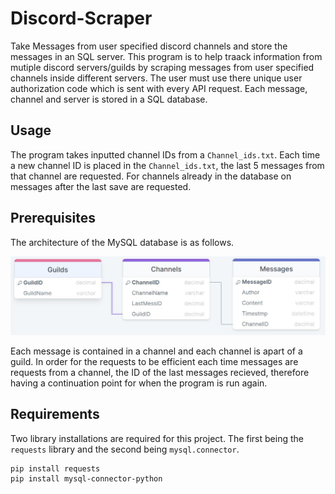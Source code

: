 # Discord-Scraper
Take Messages from user specified discord channels and store the messages in an SQL server.
This program is to help traack information from mutiple discord servers/guilds by scraping messages from user specified channels inside different servers. The user must use there unique user authorization code which is sent with every API request. Each message, channel and server is stored in a SQL database.

## Usage
The program takes inputted channel IDs from a `Channel_ids.txt`. Each time a new channel ID is placed in the `Channel_ids.txt`, the last 5 messages from that channel are requested. For channels already in the database on messages after the last save are requested.

## Prerequisites
The architecture of the MySQL database is as follows.

![sqldatabase](sqldesign.JPG)

Each message is contained in a channel and each channel is apart of a guild. In order for the requests to be efficient each time messages are requests from a channel, the ID of the last messages recieved, therefore having a continuation point for when the program is run again.

## Requirements
Two library installations are required for this project. 
The first being the `requests` library and the second being `mysql.connector`.
```shell
pip install requests
pip install mysql-connector-python
```

